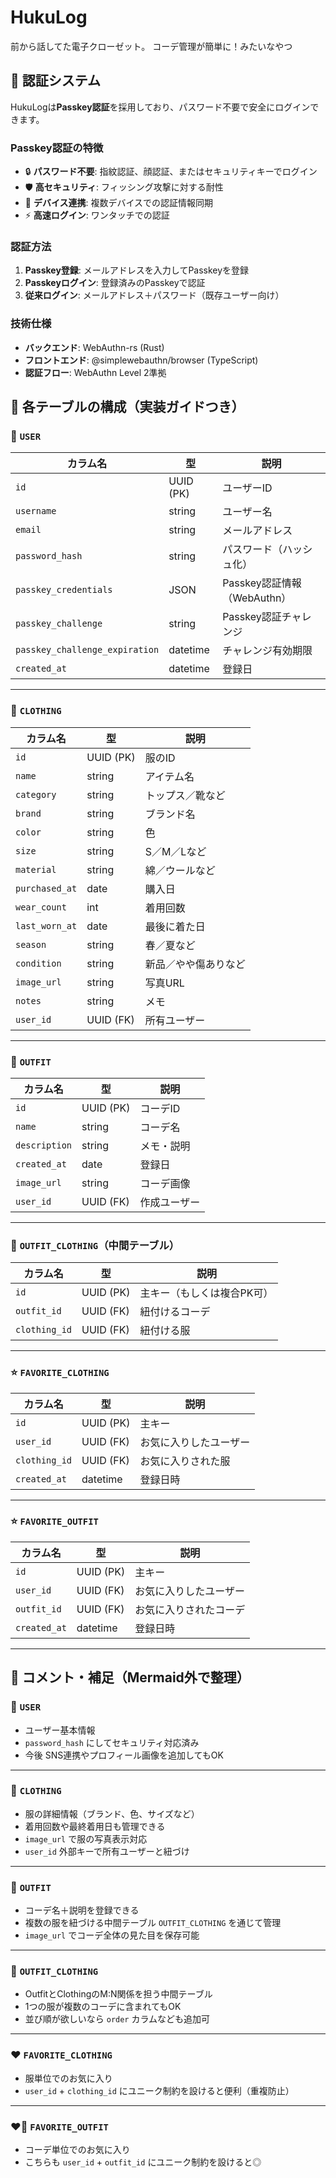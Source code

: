# HukuLog
前から話してた電子クローゼット。
コーデ管理が簡単に！みたいなやつ

## 🔐 認証システム

HukuLogは**Passkey認証**を採用しており、パスワード不要で安全にログインできます。

### Passkey認証の特徴
- 🔒 **パスワード不要**: 指紋認証、顔認証、またはセキュリティキーでログイン
- 🛡️ **高セキュリティ**: フィッシング攻撃に対する耐性
- 📱 **デバイス連携**: 複数デバイスでの認証情報同期
- ⚡ **高速ログイン**: ワンタッチでの認証

### 認証方法
1. **Passkey登録**: メールアドレスを入力してPasskeyを登録
2. **Passkeyログイン**: 登録済みのPasskeyで認証
3. **従来ログイン**: メールアドレス＋パスワード（既存ユーザー向け）

### 技術仕様
- **バックエンド**: WebAuthn-rs (Rust)
- **フロントエンド**: @simplewebauthn/browser (TypeScript)
- **認証フロー**: WebAuthn Level 2準拠

## 📝 各テーブルの構成（実装ガイドつき）

### 🔹 `USER`

| カラム名                        | 型         | 説明                    |
| --------------------------- | --------- | --------------------- |
| `id`                        | UUID (PK) | ユーザーID                |
| `username`                  | string    | ユーザー名                 |
| `email`                     | string    | メールアドレス               |
| `password_hash`             | string    | パスワード（ハッシュ化）          |
| `passkey_credentials`       | JSON      | Passkey認証情報（WebAuthn） |
| `passkey_challenge`         | string    | Passkey認証チャレンジ        |
| `passkey_challenge_expiration` | datetime  | チャレンジ有効期限             |
| `created_at`                | datetime  | 登録日                   |

---

### 🔹 `CLOTHING`

| カラム名           | 型         | 説明         |
| -------------- | --------- | ---------- |
| `id`           | UUID (PK) | 服のID       |
| `name`         | string    | アイテム名      |
| `category`     | string    | トップス／靴など   |
| `brand`        | string    | ブランド名      |
| `color`        | string    | 色          |
| `size`         | string    | S／M／Lなど    |
| `material`     | string    | 綿／ウールなど    |
| `purchased_at` | date      | 購入日        |
| `wear_count`   | int       | 着用回数       |
| `last_worn_at` | date      | 最後に着た日     |
| `season`       | string    | 春／夏など      |
| `condition`    | string    | 新品／やや傷ありなど |
| `image_url`    | string    | 写真URL      |
| `notes`        | string    | メモ         |
| `user_id`      | UUID (FK) | 所有ユーザー     |

---

### 🔹 `OUTFIT`

| カラム名          | 型         | 説明     |
| ------------- | --------- | ------ |
| `id`          | UUID (PK) | コーデID  |
| `name`        | string    | コーデ名   |
| `description` | string    | メモ・説明  |
| `created_at`  | date      | 登録日    |
| `image_url`   | string    | コーデ画像  |
| `user_id`     | UUID (FK) | 作成ユーザー |

---

### 🔹 `OUTFIT_CLOTHING`（中間テーブル）

| カラム名          | 型         | 説明             |
| ------------- | --------- | -------------- |
| `id`          | UUID (PK) | 主キー（もしくは複合PK可） |
| `outfit_id`   | UUID (FK) | 紐付けるコーデ        |
| `clothing_id` | UUID (FK) | 紐付ける服          |

---

### ⭐ `FAVORITE_CLOTHING`

| カラム名          | 型         | 説明          |
| ------------- | --------- | ----------- |
| `id`          | UUID (PK) | 主キー         |
| `user_id`     | UUID (FK) | お気に入りしたユーザー |
| `clothing_id` | UUID (FK) | お気に入りされた服   |
| `created_at`  | datetime  | 登録日時        |

---

### ⭐ `FAVORITE_OUTFIT`

| カラム名         | 型         | 説明          |
| ------------ | --------- | ----------- |
| `id`         | UUID (PK) | 主キー         |
| `user_id`    | UUID (FK) | お気に入りしたユーザー |
| `outfit_id`  | UUID (FK) | お気に入りされたコーデ |
| `created_at` | datetime  | 登録日時        |

---

## 📝 コメント・補足（Mermaid外で整理）

### 👤 `USER`

* ユーザー基本情報
* `password_hash` にしてセキュリティ対応済み
* 今後 SNS連携やプロフィール画像を追加してもOK

---

### 👚 `CLOTHING`

* 服の詳細情報（ブランド、色、サイズなど）
* 着用回数や最終着用日も管理できる
* `image_url` で服の写真表示対応
* `user_id` 外部キーで所有ユーザーと紐づけ

---

### 👗 `OUTFIT`

* コーデ名＋説明を登録できる
* 複数の服を紐づける中間テーブル `OUTFIT_CLOTHING` を通じて管理
* `image_url` でコーデ全体の見た目を保存可能

---

### 🔀 `OUTFIT_CLOTHING`

* OutfitとClothingのM\:N関係を担う中間テーブル
* 1つの服が複数のコーデに含まれてもOK
* 並び順が欲しいなら `order` カラムなども追加可

---

### ❤️ `FAVORITE_CLOTHING`

* 服単位でのお気に入り
* `user_id` + `clothing_id` にユニーク制約を設けると便利（重複防止）

---

### ❤️‍🔥 `FAVORITE_OUTFIT`

* コーデ単位でのお気に入り
* こちらも `user_id` + `outfit_id` にユニーク制約を設けると◎


